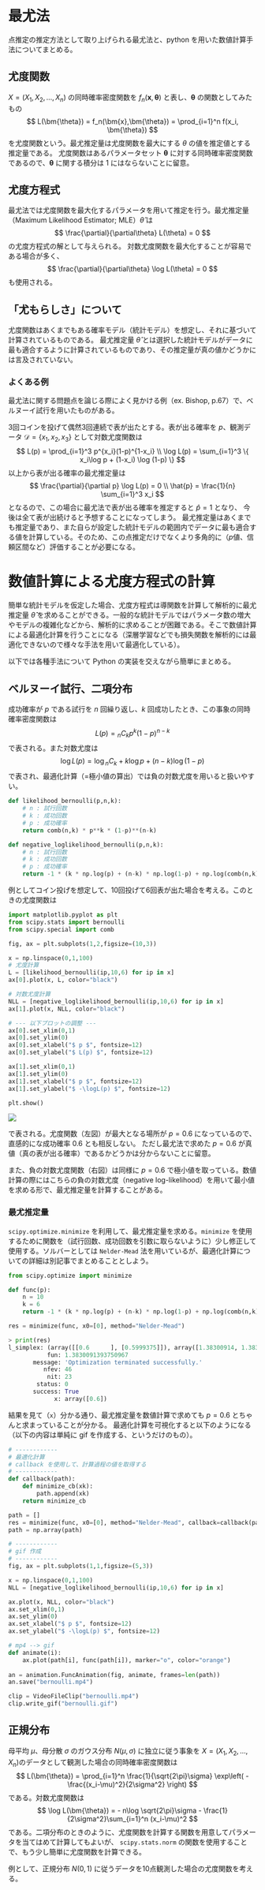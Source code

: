 
# 最尤法

点推定の推定方法として取り上げられる最尤法と、python を用いた数値計算手法についてまとめる。

## 尤度関数

$X=(X_1, X_2,..., X_n)$ の同時確率密度関数を $f_n(\bm{x},\bm{\theta})$ と表し、$\bm{\theta}$ の関数としてみたもの
$$
L(\bm{\theta}) = f_n(\bm{x},\bm{\theta}) = \prod_{i=1}^n f(x_i, \bm{\theta})
$$
を尤度関数という。最尤推定量は尤度関数を最大にする $\theta$ の値を推定値とする推定量である。
尤度関数はあるパラメータセット $\bm{\theta}$ に対する同時確率密度関数であるので、$\bm{\theta}$ に関する積分は $1$ にはならないことに留意。

## 尤度方程式

最尤法では尤度関数を最大化するパラメータを用いて推定を行う。最尤推定量 （Maximum Likelihood Estimator; MLE）$\hat{\theta}$ は
$$
\frac{\partial}{\partial\theta} L(\theta) = 0 
$$
の尤度方程式の解として与えられる。
対数尤度関数を最大化することが容易である場合が多く、
$$
\frac{\partial}{\partial\theta} \log L(\theta) = 0 
$$
も使用される。

## 「尤もらしさ」について

尤度関数はあくまでもある確率モデル（統計モデル）を想定し、それに基づいて計算されているものである。
最尤推定量 $\hat{\theta}$ とは選択した統計モデルがデータに最も適合するように計算されているものであり、その推定量が真の値かどうかには言及されていない。


### よくある例

最尤法に関する問題点を論じる際によく見かける例（ex. Bishop, p.67）で、ベルヌーイ試行を用いたものがある。

3回コインを投げて偶然3回連続で表が出たとする。表が出る確率を $p$、観測データ $\mathcal{D} = \{x_1,x_2,x_3\}$ として対数尤度関数は
$$
L(p) = \prod_{i=1}^3 p^{x_i}(1-p)^{1-x_i} \\
\log L(p) = \sum_{i=1}^3 \{ x_i\log p + (1-x_i) \log (1-p) \}
$$
以上から表が出る確率の最尤推定量は
$$
\frac{\partial}{\partial p} \log L(p) = 0  \\
\hat{p} = \frac{1}{n} \sum_{i=1}^3 x_i
$$
となるので、この場合に最尤法で表が出る確率を推定すると $\hat{p}=1$ となり、
今後は全て表が出続けると予想することになってしまう。
最尤推定量はあくまでも推定量であり、また自らが設定した統計モデルの範囲内でデータに最も適合する値を計算している。そのため、この点推定だけでなくより多角的に（$p$値、信頼区間など）評価することが必要になる。


# 数値計算による尤度方程式の計算

簡単な統計モデルを仮定した場合、尤度方程式は導関数を計算して解析的に最尤推定量 $\hat{\theta}$ を求めることができる。一般的な統計モデルではパラメータ数の増大やモデルの複雑化などから、解析的に求めることが困難である。そこで数値計算による最適化計算を行うことになる（深層学習などでも損失関数を解析的には最適化できないので様々な手法を用いて最適化している）。

以下では各種手法について Python の実装を交えながら簡単にまとめる。

## ベルヌーイ試行、二項分布

成功確率が $p$ である試行を $n$ 回繰り返し、$k$ 回成功したとき、この事象の同時確率密度関数は
$$
L(p) = {}_nC_k p^{k}(1-p)^{n-k}
$$
で表される。また対数尤度は
$$
\log L(p) = \log {}_nC_k +  k\log p + (n-k) \log (1-p)
$$
で表され、最適化計算（=極小値の算出）では負の対数尤度を用いると扱いやすい。

```python
def likelihood_bernoulli(p,n,k):
    # n : 試行回数
    # k : 成功回数
    # p : 成功確率
    return comb(n,k) * p**k * (1-p)**(n-k)

def negative_loglikelihood_bernoulli(p,n,k):
    # n : 試行回数
    # k : 成功回数
    # p : 成功確率
    return -1 * (k * np.log(p) + (n-k) * np.log(1-p) + np.log(comb(n,k)))
```

例としてコイン投げを想定して、10回投げて6回表が出た場合を考える。このときの尤度関数は
```python
import matplotlib.pyplot as plt
from scipy.stats import bernoulli
from scipy.special import comb

fig, ax = plt.subplots(1,2,figsize=(10,3))

x = np.linspace(0,1,100)
# 尤度計算
L = [likelihood_bernoulli(ip,10,6) for ip in x]
ax[0].plot(x, L, color="black")

# 対数尤度計算
NLL = [negative_loglikelihood_bernoulli(ip,10,6) for ip in x]
ax[1].plot(x, NLL, color="black")

# --- 以下プロットの調整 --- 
ax[0].set_xlim(0,1)
ax[0].set_ylim(0)
ax[0].set_xlabel("$ p $", fontsize=12)
ax[0].set_ylabel("$ L(p) $", fontsize=12)

ax[1].set_xlim(0,1)
ax[1].set_ylim(0)
ax[1].set_xlabel("$ p $", fontsize=12)
ax[1].set_ylabel("$ -\logL(p) $", fontsize=12)

plt.show()
```

![](./img/likelihood/20220920-104340.png)

で表される。尤度関数（左図）が最大となる場所が $p=0.6$ になっているので、直感的にな成功確率 0.6 とも相反しない。
ただし最尤法で求めた $p=0.6$ が真値（真の表が出る確率）であるかどうかは分からないことに留意。

また、負の対数尤度関数（右図）は同様に $p=0.6$ で極小値を取っている。数値計算の際にはこちらの負の対数尤度（negative log-likelihood）を用いて最小値を求める形で、最尤推定量を計算することがある。

### 最尤推定量

`scipy.optimize.minimize` を利用して、最尤推定量を求める。`minimize` を使用するために関数を（試行回数、成功回数を引数に取らないように）少し修正して使用する。ソルバーとしては `Nelder-Mead` 法を用いているが、最適化計算についての詳細は別記事でまとめることとしよう。

```python
from scipy.optimize import minimize

def func(p):
    n = 10
    k = 6
    return -1 * (k * np.log(p) + (n-k) * np.log(1-p) + np.log(comb(n,k)))

res = minimize(func, x0=[0], method="Nelder-Mead")

> print(res)
l_simplex: (array([[0.6      ], [0.5999375]]), array([1.38300914, 1.38300922]))
           fun: 1.3830091393750967
       message: 'Optimization terminated successfully.'
          nfev: 46
           nit: 23
        status: 0
       success: True
             x: array([0.6])
```

結果を見て（`x`）分かる通り、最尤推定量を数値計算で求めても $p=0.6$ とちゃんと求まっていることが分かる。
最適化計算を可視化すると以下のようになる（以下の内容は単純に gif を作成する、というだけのもの）。
```python
# ------------ 
# 最適化計算
# callback を使用して、計算過程の値を取得する
# ------------ 
def callback(path):
    def minimize_cb(xk):
        path.append(xk)
    return minimize_cb

path = []
res = minimize(func, x0=[0], method="Nelder-Mead", callback=callback(path))
path = np.array(path)

# ------------ 
# gif 作成
# ------------ 
fig, ax = plt.subplots(1,1,figsize=(5,3))

x = np.linspace(0,1,100)
NLL = [negative_loglikelihood_bernoulli(ip,10,6) for ip in x]

ax.plot(x, NLL, color="black")
ax.set_xlim(0,1)
ax.set_ylim(0)
ax.set_xlabel("$ p $", fontsize=12)
ax.set_ylabel("$ -\logL(p) $", fontsize=12)

# mp4 --> gif
def animate(i):
    ax.plot(path[i], func(path[i]), marker="o", color="orange")
    
an = animation.FuncAnimation(fig, animate, frames=len(path)) 
an.save("bernoulli.mp4")

clip = VideoFileClip("bernoulli.mp4")
clip.write_gif("bernoulli.gif")
```


## 正規分布

母平均 $\mu$、母分散 $\sigma$ のガウス分布 $N(\mu,\sigma)$ に独立に従う事象を $X=(X_1,X_2,...,X_n)$のデータとして観測した場合の同時確率密度関数は
$$
L(\bm{\theta}) = \prod_{i=1}^n \frac{1}{\sqrt{2\pi}\sigma} \exp\left( -\frac{(x_i-\mu)^2}{2\sigma^2} \right)
$$
である。対数尤度関数は
$$
\log L(\bm{\theta}) = - n\log \sqrt{2\pi}\sigma - \frac{1}{2\sigma^2}\sum_{i=1}^n (x_i-\mu)^2
$$
である。二項分布のときのように、尤度関数を計算する関数を用意してパラメータを当てはめて計算してもよいが、
`scipy.stats.norm` の関数を使用することで、もう少し簡単に尤度関数を計算できる。

例として、正規分布 $N(0,1)$ に従うデータを10点観測した場合の尤度関数を考える。